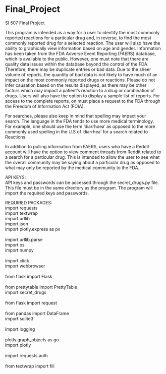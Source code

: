 # Final_Project
SI 507 Final Project

This program is intended as a way for a user to identify the most commonly reported reactions for a particular drug and, in reverse, to find the most commonly reported drug for a selected reaction.  The user will also have the ability to graphically view information based on age and gender.  Information has been taken from the FDA Adverse Event Reporting (FAERS) database, which is available to the public.  However, one must note that there are quality data issues within the database beyond the control of the FDA.  Therefore, there may be duplicate entries or bad data.   Due to the sheer volume of reports, the quantity of bad data is not likely to have much of an impact on the most commonly reported drugs or reactions.  Please do not infer causation based on the results displayed, as there may be other factors which may impact a patient’s reaction to a drug or combination of drugs.  Users will also have the option to display a sample list of reports.  For access to the complete reports, on must place a request to the FDA through the Freedom of Information Act (FOIA). 

For searches, please also keep in mind that spelling may impact your search.  The language in the FDA tends to use more medical terminology.  For example, one should use the term ‘diarrhoea’ as opposed to the more commonly used spelling in the U.S of ‘diarrhea’ for a search related to Reactions.

In addition to pulling information from FAERS, users who have a Reddit account will have the option to view comment threads from Reddit related to a search for a particular drug.  This is intended to allow the user to see what the overall community may be saying about a particular drug as opposed to what may only be reported by the medical community to the FDA.

API KEYS: <br/> API keys and passwords can be accessed through the secret_drugs.py file.  This file must be in the same directory as the program.  The program will import the required keys and passwords.


REQUIRED PACKAGES: <br/>
import requests <br/> 
import textwrap	<br/>
import urllib <br/> 
import json <br/> 
import plotly.express as px <br/>             	
import urllib.parse <br/> 
import os <br/> 
import numpy <br/>     	
import click <br/>
import webbrowser <br/>  	
from flask import Flask <br/> 	
from prettytable import PrettyTable <br/> 
import secret_drugs <br/> 	
from flask import request <br/> 	
from pandas import DataFrame <br/> 
import sqlite3 <br/> 	
import logging <br/> 	
plotly.graph_objects as go <br/> 
import plotly <br/> 	
import requests.auth <br/> 	
from textwrap import fill <br/> 
